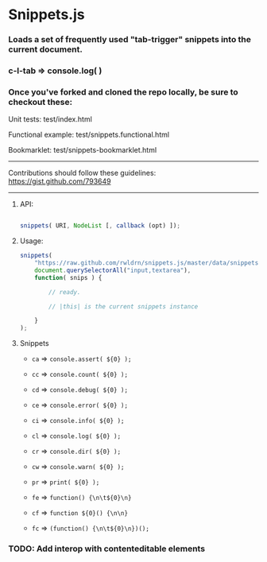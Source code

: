 # Snippets.js

### Loads a set of frequently used "tab-trigger" snippets into the current document.

### c-l-tab => console.log(  )

### Once you've forked and cloned the repo locally, be sure to checkout these:

Unit tests: test/index.html

Functional example: test/snippets.functional.html

Bookmarklet: test/snippets-bookmarklet.html



-------------------------
Contributions should follow these guidelines:
https://gist.github.com/793649


-------------------------

1. API:

	```javascript
	
	snippets( URI, NodeList [, callback (opt) ]);
	
	```

2. Usage:


	```javascript
	snippets(
		"https://raw.github.com/rwldrn/snippets.js/master/data/snippets.json", 
		document.querySelectorAll("input,textarea"), 
		function( snips ) {

			// ready.

			// |this| is the current snippets instance

		}
	);
	```


3. Snippets

	- `ca` => `console.assert( ${0} );`
	- `cc` => `console.count( ${0} );`
	- `cd` => `console.debug( ${0} );`
	- `ce` => `console.error( ${0} );`
	- `ci` => `console.info( ${0} );`
	- `cl` => `console.log( ${0} );`
	- `cr` => `console.dir( ${0} );`
	- `cw` => `console.warn( ${0} );`

	- `pr` => `print( ${0} );`
	- `fe` => `function() {\n\t${0}\n}`
	- `cf` => `function ${0}() {\n\n}`
	- `fc` => `(function() {\n\t${0}\n})();`


### TODO: Add interop with contenteditable elements

